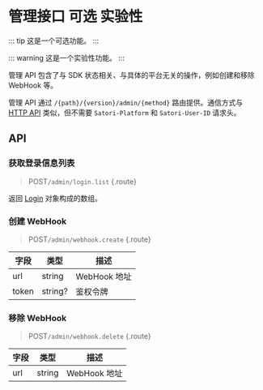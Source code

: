 # 管理接口 <badge>可选</badge> <badge type="warning">实验性</badge>

::: tip
这是一个可选功能。
:::

::: warning
这是一个实验性功能。
:::

管理 API 包含了与 SDK 状态相关、与具体的平台无关的操作，例如创建和移除 WebHook 等。

管理 API 通过 `/{path}/{version}/admin/{method}` 路由提供。通信方式与 [HTTP API](../protocol/api.md) 类似，但不需要 `Satori-Platform` 和 `Satori-User-ID` 请求头。

## API

### 获取登录信息列表

> <badge>POST</badge>`/admin/login.list` {.route}

返回 [Login](../resources/login.md) 对象构成的数组。

### 创建 WebHook

> <badge>POST</badge>`/admin/webhook.create` {.route}

| 字段 | 类型 | 描述 |
| --- | --- | --- |
| url | string | WebHook 地址 |
| token | string? | 鉴权令牌 |

### 移除 WebHook

> <badge>POST</badge>`/admin/webhook.delete` {.route}

| 字段 | 类型 | 描述 |
| --- | --- | --- |
| url | string | WebHook 地址 |
